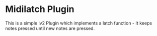 # Midilatch Plugin

This is a simple lv2 Plugin which implements a latch function - It keeps notes pressed until new notes are pressed.